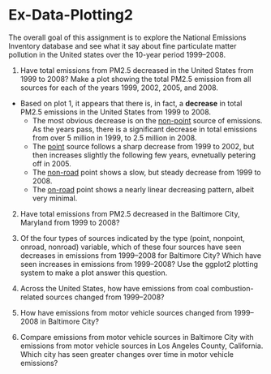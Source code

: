# Ex-Data-Plotting2
The overall goal of this assignment is to explore the National Emissions Inventory database and see what it say about fine particulate matter pollution in the United states over the 10-year period 1999–2008.

1. Have total emissions from PM2.5 decreased in the United States from 1999 to 2008? Make a plot showing the total PM2.5 emission from all sources for each of the years 1999, 2002, 2005, and 2008.

 * Based on plot 1, it appears that there is, in fact, a <b>decrease</b> in total PM2.5 emissions in the United States from 1999 to 2008.
     * The most obvious decrease is on the <u>non-point</u> source of emissions. As the years pass, there is a significant decrease in total emissions from over 5 million in 1999, to 2.5 million in 2008.
     * The <u>point</u> source follows a sharp decrease from 1999 to 2002, but then increases slightly the following few years, evnetually petering off in 2005.
     * The <u>non-road</u> point shows a slow, but steady decrease from 1999 to 2008.
     * The <u>on-road</u> point shows a nearly linear decreasing pattern, albeit very minimal. 

2. Have total emissions from PM2.5 decreased in the Baltimore City, Maryland from 1999 to 2008? 

3. Of the four types of sources indicated by the type (point, nonpoint, onroad, nonroad) variable, which of these four sources have seen decreases in emissions from 1999–2008 for Baltimore City? Which have seen increases in emissions from 1999–2008? Use the ggplot2 plotting system to make a plot answer this question.

4. Across the United States, how have emissions from coal combustion-related sources changed from 1999–2008?

5. How have emissions from motor vehicle sources changed from 1999–2008 in Baltimore City?

6. Compare emissions from motor vehicle sources in Baltimore City with emissions from motor vehicle sources in Los Angeles County, California. Which city has seen greater changes over time in motor vehicle emissions?
